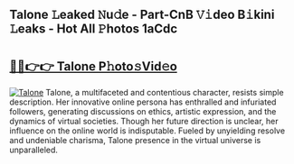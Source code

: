 ## Talone 𝙻eaked 𝙽u𝚍e - Part-CnB 𝚅𝚒deo B𝚒kini 𝙻eaks - Hot All 𝙿hotos 1aCdc

# <h2><a href="http://ld4uqj.urlbe.top/?page=Talone">🔗🔗👉👉 Talone P𝚑oto𝚜Vid𝚎o</a></h2>

[![Talone](https://i.imgur.com/eBuTRDB.gif)](http://ld4uqj.urlbe.top/?page=Talone)
Talone, a multifaceted and contentious character, resists simple description. Her innovative online persona has enthralled and infuriated followers, generating discussions on ethics, artistic expression, and the dynamics of virtual societies. Though her future direction is unclear, her influence on the online world is indisputable. Fueled by unyielding resolve and undeniable charisma, Talone presence in the virtual universe is unparalleled.
